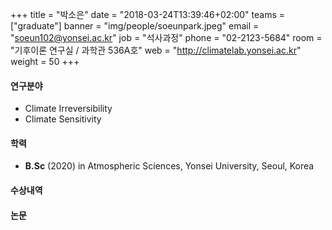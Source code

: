 +++
title = "박소은"
date = "2018-03-24T13:39:46+02:00"
teams = ["graduate"]
banner = "img/people/soeunpark.jpeg"
email = "soeun102@yonsei.ac.kr"
job = "석사과정"
phone = "02-2123-5684"
room = "기후이론 연구실 / 과학관 536A호"
web = "http://climatelab.yonsei.ac.kr"
weight = 50
+++

#### 연구분야
+ Climate Irreversibility
+ Climate Sensitivity

#### 학력
 + **B.Sc** (2020) in Atmospheric Sciences, Yonsei University, Seoul, Korea

#### 수상내역

#### 논문
